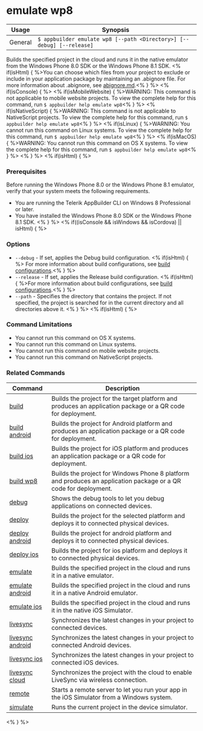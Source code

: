 emulate wp8
==========

Usage | Synopsis
------|-------
General | `$ appbuilder emulate wp8 [--path <Directory>] [--debug] [--release]`

Builds the specified project in the cloud and runs it in the native emulator from the Windows Phone 8.0 SDK or the Windows Phone 8.1 SDK. <% if(isHtml) { %>You can choose which files from your project to exclude or include in your application package by maintaining an .abignore file. For more information about .abignore, see [abignore.md](https://github.com/Icenium/icenium-cli/blob/release/ABIGNORE.md).<% } %>
<% if(isConsole) { %>
<% if(isMobileWebsite) { %>WARNING: This command is not applicable to mobile website projects. To view the complete help for this command, run `$ appbuilder help emulate wp8`<% } %>
<% if(isNativeScript) { %>WARNING: This command is not applicable to NativeScript projects. To view the complete help for this command, run `$ appbuilder help emulate wp8`<% } %>
<% if(isLinux) { %>WARNING: You cannot run this command on Linux systems. To view the complete help for this command, run `$ appbuilder help emulate wp8`<% } %>
<% if(isMacOS) { %>WARNING: You cannot run this command on OS X systems. To view the complete help for this command, run `$ appbuilder help emulate wp8`<% } %>
<% } %> 
<% if(isHtml) { %>
### Prerequisites
Before running the Windows Phone 8.0 or the Windows Phone 8.1 emulator, verify that your system meets the following requirements.
* You are running the Telerik AppBuilder CLI on Windows 8 Professional or later.
* You have installed the Windows Phone 8.0 SDK or the Windows Phone 8.1 SDK.
<% } %> 
<% if((isConsole && isWindows && isCordova) || isHtml) { %>
### Options
* `--debug` - If set, applies the Debug build configuration. <% if(isHtml) { %> For more information about build configurations, see [build configurations](http://docs.telerik.com/platform/appbuilder/build-configurations/overview).<% } %>
* `--release` - If set, applies the Release build configuration. <% if(isHtml) { %>For more information about build configurations, see [build configurations](http://docs.telerik.com/platform/appbuilder/build-configurations/overview).<% } %>
* `--path` - Specifies the directory that contains the project. If not specified, the project is searched for in the current directory and all directories above it.
<% } %> 
<% if(isHtml) { %> 
### Command Limitations

* You cannot run this command on OS X systems.
* You cannot run this command on Linux systems.
* You cannot run this command on mobile website projects.
* You cannot run this command on NativeScript projects.

### Related Commands

Command | Description
----------|----------
[build](build.html) | Builds the project for the target platform and produces an application package or a QR code for deployment.
[build android](build-android.html) | Builds the project for Android platform and produces an application package or a QR code for deployment.
[build ios](build-ios.html) | Builds the project for iOS platform and produces an application package or a QR code for deployment.
[build wp8](build-wp8.html) | Builds the project for Windows Phone 8 platform and produces an application package or a QR code for deployment.
[debug](debug.html) | Shows the debug tools to let you debug applications on connected devices.
[deploy](deploy.html) | Builds the project for the selected platform and deploys it to connected physical devices.
[deploy android](deploy-android.html) | Builds the project for android platform and deploys it to connected physical devices.
[deploy ios](deploy-ios.html) | Builds the project for ios platform and deploys it to connected physical devices.
[emulate](emulate.html) | Builds the specified project in the cloud and runs it in a native emulator.
[emulate android](emulate-android.html) | Builds the specified project in the cloud and runs it in a native Android emulator.
[emulate ios](emulate-ios.html) | Builds the specified project in the cloud and runs it in the native iOS Simulator.
[livesync](livesync.html) | Synchronizes the latest changes in your project to connected devices.
[livesync android](livesync-android.html) | Synchronizes the latest changes in your project to connected Android devices.
[livesync ios](livesync-ios.html) | Synchronizes the latest changes in your project to connected iOS devices.
[livesync cloud](livesync-cloud.html) | Synchronizes the project with the cloud to enable LiveSync via wireless connection.
[remote](remote.html) | Starts a remote server to let you run your app in the iOS Simulator from a Windows system.
[simulate](simulate.html) | Runs the current project in the device simulator.
<% } %>
